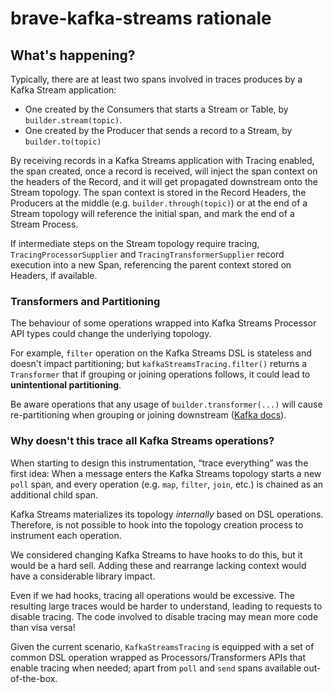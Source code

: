 # brave-kafka-streams rationale

## What's happening?
Typically, there are at least two spans involved in traces produces by a Kafka Stream application:
* One created by the Consumers that starts a Stream or Table, by `builder.stream(topic)`.
* One created by the Producer that sends a record to a Stream, by `builder.to(topic)`

By receiving records in a Kafka Streams application with Tracing enabled, the span created, once
a record is received, will inject the span context on the headers of the Record, and it will get
propagated downstream onto the Stream topology. The span context is stored in the Record Headers,
the Producers at the middle (e.g. `builder.through(topic)`) or at the end of a Stream topology
will reference the initial span, and mark the end of a Stream Process.

If intermediate steps on the Stream topology require tracing, `TracingProcessorSupplier` and
`TracingTransformerSupplier` record execution into a new Span,
referencing the parent context stored on Headers, if available.

### Transformers and Partitioning

The behaviour of some operations wrapped into Kafka Streams Processor API types could change the underlying topology.

For example, `filter` operation on the Kafka Streams DSL is stateless and doesn't impact partitioning;
but `kafkaStreamsTracing.filter()` returns a `Transformer` that if grouping or joining operations
follows, it could lead to **unintentional partitioning**.

Be aware operations that any usage of `builder.transformer(...)` will cause re-partitioning when
grouping or joining downstream ([Kafka docs](https://kafka.apache.org/documentation/streams/developer-guide/dsl-api.html#applying-processors-and-transformers-processor-api-integration)).

### Why doesn't this trace all Kafka Streams operations?

When starting to design this instrumentation, “trace everything” was the first idea:
When a message enters the Kafka Streams topology starts a new `poll` span, and every operation
(e.g. `map`, `filter`, `join`, etc.) is chained as an additional child span.

Kafka Streams materializes its topology _internally_ based on DSL operations.
Therefore, is not possible to hook into the topology creation process to instrument each operation.

We considered changing Kafka Streams to have hooks to do this, but it would be a hard sell.
Adding these and rearrange lacking context would have a considerable library impact.

Even if we had hooks, tracing all operations would be excessive. The resulting large
traces would be harder to understand, leading to requests to disable tracing. The
code involved to disable tracing may mean more code than visa versa!

Given the current scenario, `KafkaStreamsTracing` is equipped with a set of common DSL operation wrapped as
Processors/Transformers APIs that enable tracing when needed;
apart from `poll` and `send` spans available out-of-the-box.
